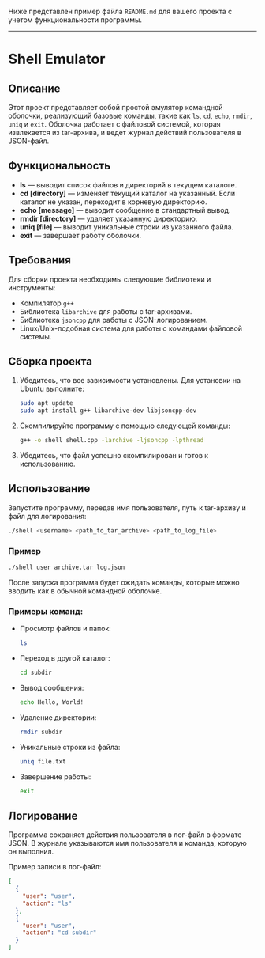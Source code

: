 Ниже представлен пример файла `README.md` для вашего проекта с учетом функциональности программы.

---

# Shell Emulator

## Описание

Этот проект представляет собой простой эмулятор командной оболочки, реализующий базовые команды, такие как `ls`, `cd`, `echo`, `rmdir`, `uniq` и `exit`. Оболочка работает с файловой системой, которая извлекается из tar-архива, и ведет журнал действий пользователя в JSON-файл.

## Функциональность

- **ls** — выводит список файлов и директорий в текущем каталоге.
- **cd [directory]** — изменяет текущий каталог на указанный. Если каталог не указан, переходит в корневую директорию.
- **echo [message]** — выводит сообщение в стандартный вывод.
- **rmdir [directory]** — удаляет указанную директорию.
- **uniq [file]** — выводит уникальные строки из указанного файла.
- **exit** — завершает работу оболочки.

## Требования

Для сборки проекта необходимы следующие библиотеки и инструменты:
- Компилятор `g++`
- Библиотека `libarchive` для работы с tar-архивами.
- Библиотека `jsoncpp` для работы с JSON-логированием.
- Linux/Unix-подобная система для работы с командами файловой системы.

## Сборка проекта

1. Убедитесь, что все зависимости установлены. Для установки на Ubuntu выполните:

   ```bash
   sudo apt update
   sudo apt install g++ libarchive-dev libjsoncpp-dev
   ```

2. Скомпилируйте программу с помощью следующей команды:

   ```bash
   g++ -o shell shell.cpp -larchive -ljsoncpp -lpthread
   ```

3. Убедитесь, что файл успешно скомпилирован и готов к использованию.

## Использование

Запустите программу, передав имя пользователя, путь к tar-архиву и файл для логирования:

```bash
./shell <username> <path_to_tar_archive> <path_to_log_file>
```

### Пример

```bash
./shell user archive.tar log.json
```

После запуска программа будет ожидать команды, которые можно вводить как в обычной командной оболочке.

### Примеры команд:

- Просмотр файлов и папок:

   ```bash
   ls
   ```

- Переход в другой каталог:

   ```bash
   cd subdir
   ```

- Вывод сообщения:

   ```bash
   echo Hello, World!
   ```

- Удаление директории:

   ```bash
   rmdir subdir
   ```

- Уникальные строки из файла:

   ```bash
   uniq file.txt
   ```

- Завершение работы:

   ```bash
   exit
   ```

## Логирование

Программа сохраняет действия пользователя в лог-файл в формате JSON. В журнале указываются имя пользователя и команда, которую он выполнил.

Пример записи в лог-файл:

```json
[
  {
    "user": "user",
    "action": "ls"
  },
  {
    "user": "user",
    "action": "cd subdir"
  }
]
```
